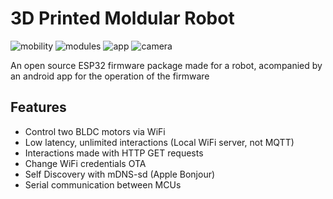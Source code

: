 # 3D Printed Moldular Robot

![mobility](https://img.shields.io/badge/Mobility-α_1.8.6-success) ![modules](https://img.shields.io/badge/Modules-α1.0.1-success) ![app](https://img.shields.io/badge/App-α_2.0.2-sucess) ![camera](https://img.shields.io/badge/Camera-α1.0.0-success)

An open source ESP32 firmware package made for a robot, acompanied by an android app for the operation of the firmware

## Features

- Control two BLDC motors via WiFi
- Low latency, unlimited interactions (Local WiFi server, not MQTT)
- Interactions made with HTTP GET requests
- Change WiFi credentials OTA
- Self Discovery with mDNS-sd (Apple Bonjour)
- Serial communication between MCUs
